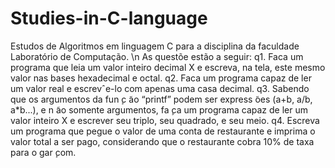 # Studies-in-C-language
Estudos de Algoritmos em linguagem C para a disciplina da faculdade Laboratório de Computação. \n
As questõe estão a seguir:
q1. Faca um programa que leia um valor inteiro decimal X e escreva, na tela, este mesmo valor nas bases hexadecimal e octal.
q2. Faca um programa capaz de ler um valor real e escrevˆe-lo com apenas uma casa decimal.
q3. Sabendo que os argumentos da fun ̧c ̃ao “printf” podem ser express ̃oes (a+b, a/b, a*b...), e n ̃ao somente argumentos, fa ̧ca um programa capaz de ler um valor inteiro X e escrever seu triplo, seu quadrado, e seu meio.
q4. Escreva um programa que pegue o valor de uma conta de restaurante e imprima o valor total a ser pago, considerando que o restaurante cobra 10% de taxa para o gar ̧com.

